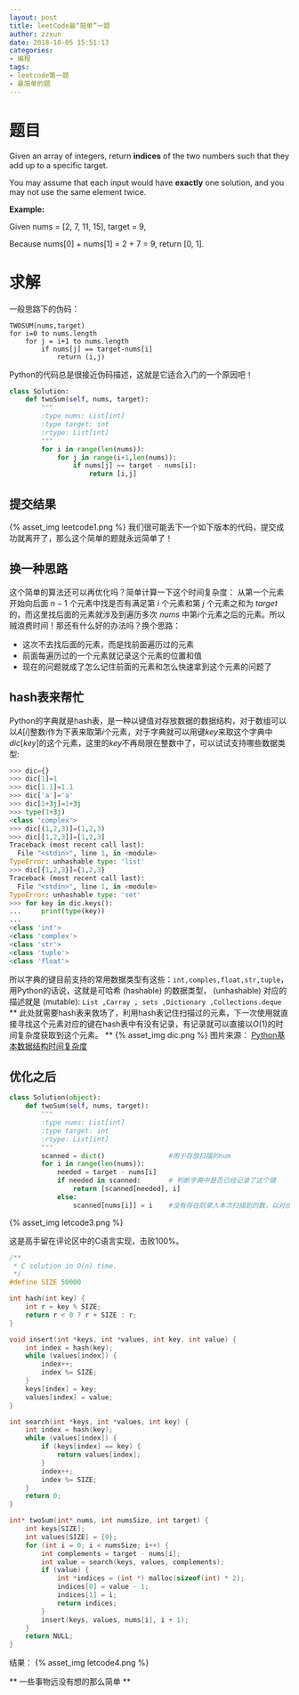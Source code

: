 ```yaml
---
layout: post
title: leetCode最“简单”一题
author: zzxun
date: 2018-10-05 15:51:13
categories:
- 编程
tags:
- leetcode第一题
- 最简单的题
---
```


# 题目 #

Given an array of integers, return **indices** of the two numbers such that they add up to a specific target.

You may assume that each input would have **exactly** one solution, and you may not use the same element twice.

**Example:**

Given nums = [2, 7, 11, 15], target = 9,

Because nums[0] + nums[1] = 2 + 7 = 9,
return [0, 1].

<!--more-->

# 求解 #

一般思路下的伪码：

~~~
TWOSUM(nums,target)
for i=0 to nums.length
    for j = i+1 to nums.length
        if nums[j] == target-nums[i]
            return (i,j)
~~~

Python的代码总是很接近伪码描述，这就是它适合入门的一个原因吧！

~~~python
class Solution:
    def twoSum(self, nums, target):
        """
        :type nums: List[int]
        :type target: int
        :rtype: List[int]
        """
        for i in range(len(nums)):
            for j in range(i+1,len(nums)):
                if nums[j] == target - nums[i]:
                    return [i,j]
~~~

## 提交结果 ##

{% asset_img leetcode1.png %}
我们很可能丢下一个如下版本的代码，提交成功就离开了，那么这个简单的题就永远简单了！

## 换一种思路 ##

这个简单的算法还可以再优化吗？简单计算一下这个时间复杂度：
从第一个元素开始向后面 $n-1$ 个元素中找是否有满足第 $i$ 个元素和第 $j$ 个元素之和为 $target$ 的，而这里找后面的元素就涉及到遍历多次 $nums$ 中第$i$个元素之后的元素。所以贼浪费时间！那还有什么好的办法吗？换个思路：

+ 这次不去找后面的元素，而是找前面遍历过的元素
+ 前面每遍历过的一个元素就记录这个元素的位置和值
+ 现在的问题就成了怎么记住前面的元素和怎么快速拿到这个元素的问题了

## hash表来帮忙 ##

Python的字典就是hash表，是一种以键值对存放数据的数据结构，对于数组可以以$A[i]$整数$i$作为下表来取第$i$个元素，对于字典就可以用键$key$来取这个字典中$dic[key]$的这个元素，这里的$key$不再局限在整数中了，可以试试支持哪些数据类型:

~~~python
>>> dic={}
>>> dic[1]=1
>>> dic[1.1]=1.1
>>> dic['a']='a'
>>> dic[1+3j]=1+3j
>>> type(1+3j)
<class 'complex'>
>>> dic[(1,2,3)]=(1,2,3)
>>> dic[[1,2,3]]=[1,2,3]
Traceback (most recent call last):
  File "<stdin>", line 1, in <module>
TypeError: unhashable type: 'list'
>>> dic[{1,2,3}]={1,2,3}
Traceback (most recent call last):
  File "<stdin>", line 1, in <module>
TypeError: unhashable type: 'set'
>>> for key in dic.keys():
...     print(type(key))
...
<class 'int'>
<class 'complex'>
<class 'str'>
<class 'tuple'>
<class 'float'>
~~~

所以字典的键目前支持的常用数据类型有这些：```int,comples,float,str,tuple```，用Python的话说，这就是可哈希 (hashable) 的数据类型， (unhashable) 对应的描述就是 (mutable): ```List ,Carray , sets ,Dictionary ,Collections.deque```
** 此处就需要hash表来救场了，利用hash表记住扫描过的元素，下一次使用就直接寻找这个元素对应的键在hash表中有没有记录，有记录就可以直接以$O(1)$的时间复杂度获取到这个元素。 **
{% asset_img dic.png %} 图片来源： [Python基本数据结构时间复杂度](https://wiki.python.org/moin/TimeComplexity)

## 优化之后 ##

~~~python
class Solution(object):
    def twoSum(self, nums, target):
        """
        :type nums: List[int]
        :type target: int
        :rtype: List[int]
        """
        scanned = dict()                #用于存放扫描的num
        for i in range(len(nums)):
            needed = target - nums[i]
            if needed in scanned:       # 判断字典中是否已经记录了这个键
                return [scanned[needed], i]
            else:
                scanned[nums[i]] = i    #没有存在则录入本次扫描到的数，以对应值作为key，以对应序作为值
~~~

{% asset_img letcode3.png %}

这是高手留在评论区中的C语言实现，击败100%。

~~~C
/**
 * C solution in O(n) time.
 */
#define SIZE 50000

int hash(int key) {
    int r = key % SIZE;
    return r < 0 ? r + SIZE : r;
}

void insert(int *keys, int *values, int key, int value) {
    int index = hash(key);
    while (values[index]) {
        index++;
        index %= SIZE;
    }
    keys[index] = key;
    values[index] = value;
}

int search(int *keys, int *values, int key) {
    int index = hash(key);
    while (values[index]) {
        if (keys[index] == key) {
            return values[index];
        }
        index++;
        index %= SIZE;
    }
    return 0;
}

int* twoSum(int* nums, int numsSize, int target) {
    int keys[SIZE];
    int values[SIZE] = {0};
    for (int i = 0; i < numsSize; i++) {
        int complements = target - nums[i];
        int value = search(keys, values, complements);
        if (value) {
            int *indices = (int *) malloc(sizeof(int) * 2);
            indices[0] = value - 1;
            indices[1] = i;
            return indices;
        }
        insert(keys, values, nums[i], i + 1);
    }
    return NULL;
}
~~~

结果：
{% asset_img letcode4.png %}

** 一些事物远没有想的那么简单 **